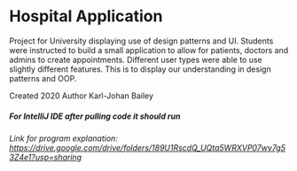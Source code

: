 # Hospital Application
Project for University displaying use of design patterns and UI. Students were instructed to build a small application to allow for patients, doctors and admins to create appointments. Different user types were able to use slightly different features. This is to display our understanding in design patterns and OOP.

Created 2020 Author Karl-Johan Bailey

##### For IntelliJ IDE after pulling code it should run
###### Link for program explanation: https://drive.google.com/drive/folders/189U1RscdQ_UQta5WRXVP07wv7g53Z4e1?usp=sharing
